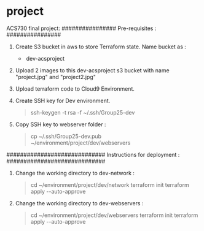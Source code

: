 # project
ACS730 final project:
################
Pre-requisites :
################

1. Create S3 bucket in aws to store Terraform state. Name bucket as : 
	*  dev-acsproject

2. Upload 2 images to this dev-acsproject s3 bucket with name "project.jpg" and "project2.jpg"

3. Upload terraform code to Cloud9 Environment.

4. Create SSH key for Dev environment.
	> ssh-keygen -t rsa -f ~/.ssh/Group25-dev

5. Copy SSH key to webserver folder :
	> cp ~/.ssh/Group25-dev.pub ~/environment/project/dev/webservers

#############################
Instructions for deployment :
#############################

1. Change the working directory to dev-network :
	> cd ~/environment/project/dev/network
	> terraform init
	> terraform apply --auto-approve

2. Change the working directory to dev-webservers :
	> cd ~/environment/project/dev/webservers
	> terraform init
	> terraform apply --auto-approve

